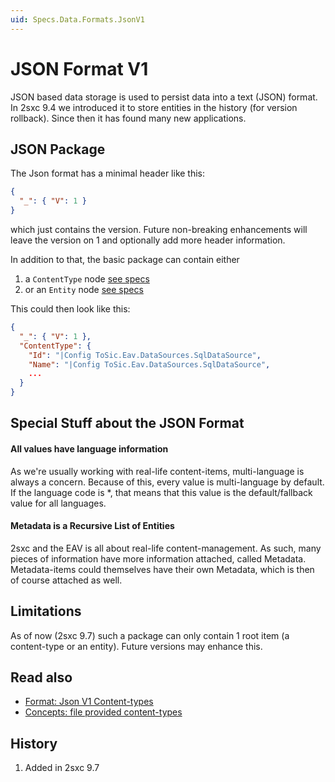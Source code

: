 ```yaml
---
uid: Specs.Data.Formats.JsonV1
---
```


# JSON Format V1

JSON based data storage is used to persist data into a text (JSON) format. In 2sxc 9.4 we introduced it to store entities in the history (for version rollback). Since then it has found many new applications. 

## JSON Package
The Json format has a minimal header like this:

```json
{
  "_": { "V": 1 }
}
```

which just contains the version. Future non-breaking enhancements will leave the version on 1 and optionally add more header information. 

In addition to that, the basic package can contain either
1. a `ContentType` node [see specs](xref:Specs.Data.Formats.JsonV1-ContentType)
1. or an `Entity` node [see specs](xref:Specs.Data.Formats.JsonV1-Entity)

This could then look like this: 

```json
{
  "_": { "V": 1 },
  "ContentType": {
    "Id": "|Config ToSic.Eav.DataSources.SqlDataSource",
    "Name": "|Config ToSic.Eav.DataSources.SqlDataSource",
    ...
  }
}
```

## Special Stuff about the JSON Format

#### All values have language information

As we're usually working with real-life content-items, multi-language is always a concern. Because of this, every value is multi-language by default. If the language code is *, that means that this value is the default/fallback value for all languages. 

#### Metadata is a Recursive List of Entities

2sxc and the EAV is all about real-life content-management. As such, many pieces of information have more information attached, called Metadata. Metadata-items could themselves have their own Metadata, which is then of course attached as well. 


## Limitations
As of now (2sxc 9.7) such a package can only contain 1 root item (a content-type or an entity). Future versions may enhance this.  

## Read also

* [Format: Json V1 Content-types](xref:Specs.Data.Formats.JsonV1-ContentType)
* [Concepts: file provided content-types](xref:Basics.Data.ContentTypes.FileStorage)

## History

1. Added in 2sxc 9.7

